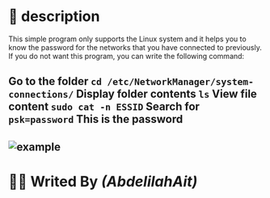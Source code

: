 # 📃 description
This simple program only supports the Linux system and it helps you to know the password for the networks that you have connected to previously. If you do not want this program, you can write the following command:

Go to the folder
**`cd /etc/NetworkManager/system-connections/`**
Display folder contents
**`ls`**
View file content
**`sudo cat -n ESSID`**
Search for 
**`psk=password`**
This is the password
---
<img align="center" alt="example" style="border-radius=10px" src="https://media.geeksforgeeks.org/wp-content/uploads/Capture3-2.png"></img>
---
# 👩‍💻 Writed By *(AbdelilahAit)*
